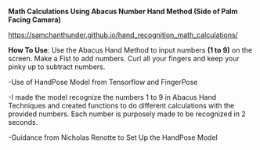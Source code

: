 **Math Calculations Using Abacus Number Hand Method (Side of Palm Facing Camera)**

https://samchanthunder.github.io/hand_recognition_math_calculations/

**How To Use**: Use the Abacus Hand Method to input numbers **(1 to 9)** on the screen. Make a Fist to add numbers. Curl all your fingers and keep your pinky up to subtract numbers.

-Use of HandPose Model from Tensorflow and FingerPose

-I made the model recognize the numbers 1 to 9 in Abacus Hand Techniques and created functions to do different calculations with the provided numbers. Each number is purposely made to be recognized in 2 seconds. 

-Guidance from Nicholas Renotte to Set Up the HandPose Model
